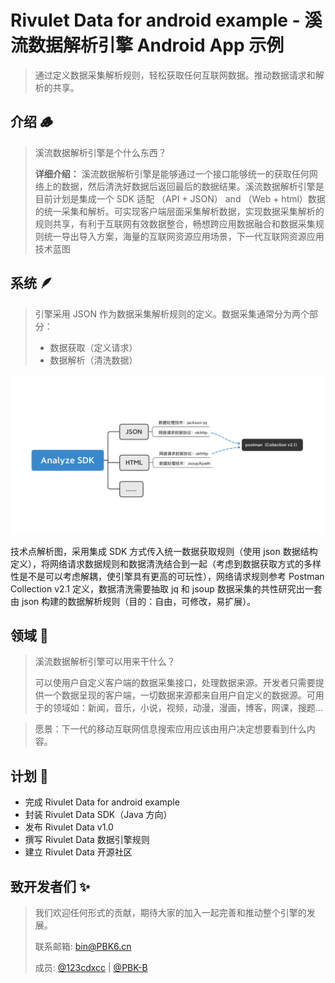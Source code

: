 <!--
 * @Author: Bin
 * @Date: 2021-12-29
 * @FilePath: /rivulet_data/README.md
-->
# Rivulet Data for android example - 溪流数据解析引擎 Android App 示例
> 通过定义数据采集解析规则，轻松获取任何互联网数据。推动数据请求和解析的共享。

## 介绍 🪵
> 溪流数据解析引擎是个什么东西？
> 
> **详细介绍：** 溪流数据解析引擎是能够通过一个接口能够统一的获取任何网络上的数据，然后清洗好数据后返回最后的数据结果。溪流数据解析引擎是目前计划是集成一个 SDK 适配 （API + JSON） and （Web + html）数据的统一采集和解析。可实现客户端层面采集解析数据，实现数据采集解析的规则共享，有利于互联网有效数据整合，畅想跨应用数据融合和数据采集规则统一导出导入方案，海量的互联网资源应用场景，下一代互联网资源应用技术蓝图

## 系统 🪶
> 引擎采用 JSON 作为数据采集解析规则的定义。数据采集通常分为两个部分：
> - 数据获取（定义请求） 
> - 数据解析（清洗数据）
>

![docs/images/analyze_tmp_001.png](docs/images/analyze_tmp_001.png)

技术点解析图，采用集成 SDK 方式传入统一数据获取规则（使用 json 数据结构定义），将网络请求数据规则和数据清洗结合到一起（考虑到数据获取方式的多样性是不是可以考虑解耦，使引擎具有更高的可玩性），网络请求规则参考 Postman Collection v2.1 定义，数据清洗需要抽取 jq 和 jsoup 数据采集的共性研究出一套由 json 构建的数据解析规则（目的：自由，可修改，易扩展）。


## 领域 🌈
> 溪流数据解析引擎可以用来干什么？
>
> 可以使用户自定义客户端的数据采集接口，处理数据来源。开发者只需要提供一个数据呈现的客户端，一切数据来源都来自用户自定义的数据源。可用于的领域如：新闻，音乐，小说，视频，动漫，漫画，博客，网课，搜题…

> 愿景：下一代的移动互联网信息搜索应用应该由用户决定想要看到什么内容。

## 计划 🍪
- 完成 Rivulet Data for android example
- 封装 Rivulet Data SDK（Java 方向）
- 发布 Rivulet Data v1.0
- 撰写 Rivulet Data 数据引擎规则
- 建立 Rivulet Data 开源社区

## 致开发者们 ✨
> 我们欢迎任何形式的贡献，期待大家的加入一起完善和推动整个引擎的发展。
>
> 联系邮箱: <bin@PBK6.cn>
>
> 成员: [@123cdxcc](https://github.com/123cdxcc) | [@PBK-B](https://github.com/PBK-B)